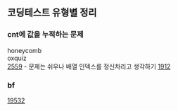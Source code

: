 ## 코딩테스트 유형별 정리

### cnt에 값을 누적하는 문제
honeycomb <br>
oxquiz <br>
[2559](https://www.acmicpc.net/problem/2559) - 문제는 쉬우나 배열 인덱스를 정신차리고 생각하기
[1912](https://www.acmicpc.net/problem/1912)

### bf
[19532](https://www.acmicpc.net/problem/19532)
